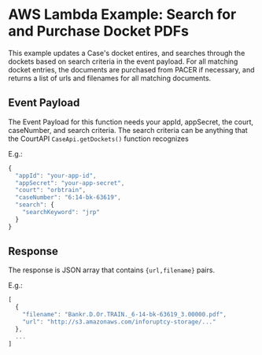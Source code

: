 # AWS Lambda Example: Search for and Purchase Docket PDFs

This example updates a Case's docket entires, and searches through the dockets
based on search criteria in the event payload.  For all matching docket
entries, the documents are purchased from PACER if necessary, and returns a
list of urls and filenames for all matching documents.

## Event Payload

The Event Payload for this function needs your appId, appSecret, the court,
caseNumber, and search criteria.  The search criteria can be anything that the
CourtAPI `CaseApi.getDockets()` function recognizes

E.g.:

```javascript
{
  "appId": "your-app-id",
  "appSecret": "your-app-secret",
  "court": "orbtrain",
  "caseNumber": "6:14-bk-63619",
  "search": {
    "searchKeyword": "jrp"
  }
}
```

## Response

The response is JSON array that contains `{url,filename}` pairs.

E.g.:

```javascript
[
  {
    "filename": "Bankr.D.Or.TRAIN._6-14-bk-63619_3.00000.pdf",
    "url": "http://s3.amazonaws.com/inforuptcy-storage/..."
  },
  ...
]
```
